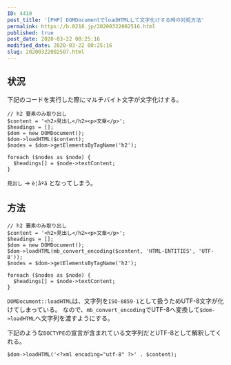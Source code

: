 ```yaml
---
ID: 4410
post_title: '[PHP] DOMDocumentでloadHTMLして文字化けする時の対処方法'
permalink: https://b.0218.jp/20200322002516.html
published: true
post_date: 2020-03-22 00:25:16
modified_date: 2020-03-22 00:25:16
slug: 20200322002507.html
---
```

<h2>状況</h2>

下記のコードを実行した際にマルチバイト文字が文字化けする。

<pre><code class="php">// h2 要素のみ取り出し
$content = '&lt;h2&gt;見出し&lt;/h2&gt;&lt;p&gt;文章&lt;/p&gt;';
$headings = [];
$dom = new DOMDocument();
$dom-&gt;loadHTML($content);
$nodes = $dom-&gt;getElementsByTagName('h2');

foreach ($nodes as $node) {
  $headings[] = $node-&gt;textContent;
}
</code></pre>

<code>見出し</code> -> <code>è¦åºã</code> となってしまう。

<h2>方法</h2>

<pre><code class="php">// h2 要素のみ取り出し
$content = '&lt;h2&gt;見出し&lt;/h2&gt;&lt;p&gt;文章&lt;/p&gt;';
$headings = [];
$dom = new DOMDocument();
$dom-&gt;loadHTML(mb_convert_encoding($content, 'HTML-ENTITIES', 'UTF-8'));
$nodes = $dom-&gt;getElementsByTagName('h2');

foreach ($nodes as $node) {
  $headings[] = $node-&gt;textContent;
}
</code></pre>

<code>DOMDocument::loadHTML</code>は、文字列を<code>ISO-8859-1</code>として扱うためUTF-8文字が化けてしまっている。
なので、<code>mb_convert_encoding</code>でUTF-8へ変換して<code>$dom-&gt;loadHTML</code>へ文字列を渡すようにする。

下記のような<code>DOCTYPE</code>の宣言が含まれている文字列だとUTF-8として解釈してくれる。

<pre><code class="php">$dom-&gt;loadHTML('&lt;?xml encoding="utf-8" ?&gt;' . $content);
</code></pre>